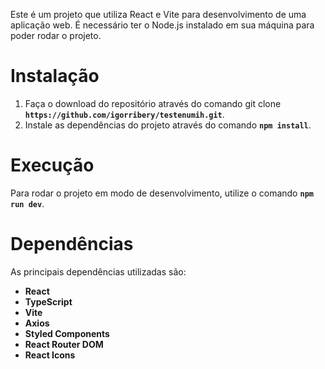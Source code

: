 Este é um projeto que utiliza React e Vite para desenvolvimento de uma aplicação web. É necessário ter o Node.js instalado em sua máquina para poder rodar o projeto.

# **Instalação**

1. Faça o download do repositório através do comando git clone **`https://github.com/igorribery/testenumih.git`**.
2. Instale as dependências do projeto através do comando **`npm install`**.

# **Execução**

Para rodar o projeto em modo de desenvolvimento, utilize o comando **`npm run dev`**.

# **Dependências**

As principais dependências utilizadas são:

* **React**
* **TypeScript**
* **Vite**
* **Axios**
* **Styled Components**
* **React Router DOM**
* **React Icons**